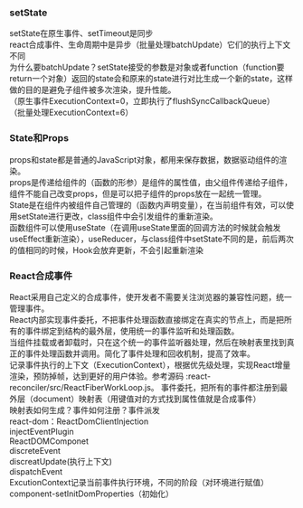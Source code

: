 ### setState ###  

setState在原生事件、setTimeout是同步  
react合成事件、生命周期中是异步（批量处理batchUpdate）它们的执行上下文不同  
为什么要batchUpdate？setState接受的参数是对象或者function（function要return一个对象）返回的state会和原来的state进行对比生成一个新的state，这样做的目的是避免子组件被多次渲染，提升性能。  
（原生事件ExecutionContext=0，立即执行了flushSyncCallbackQueue）  
（批量处理ExecutionContext=6）  

### State和Props ###  
props和state都是普通的JavaScript对象，都用来保存数据，数据驱动组件的渲染。  
props是传递给组件的（函数的形参）是组件的属性值，由父组件传递给子组件，组件不能自己改变props，但是可以把子组件的props放在一起统一管理。  
State是在组件内被组件自己管理的（函数内声明变量），在当前组件有效，可以使用setState进行更改，class组件中会引发组件的重新渲染。  
函数组件可以使用useState（在调用useState里面的回调方法的时候就会触发useEffect重新渲染），useReducer，与class组件中setState不同的是，前后两次的值相同的时候，Hook会放弃更新，不会引起重新渲染  

### React合成事件 ###  
React采用自己定义的合成事件，使开发者不需要关注浏览器的兼容性问题，统一管理事件。  
React内部实现事件委托，不把事件处理函数直接绑定在真实的节点上，而是把所有的事件绑定到结构的最外层，使用统一的事件监听和处理函数。  
当组件挂载或者卸载时，只在这个统一的事件监听器处理，然后在映射表里找到真正的事件处理函数并调用。简化了事件处理和回收机制，提高了效率。  
记录事件执行的上下文（ExecutionContext），根据优先级处理，实现React增量渲染，预防掉帧，达到更好的用户体验。参考源码   :react-reconciler/src/ReactFiberWorkLoop.js。
事件委托，把所有的事件都注册到最外层（document）映射表（用键值对的方式找到属性值就是合成事件）  
映射表如何生成？事件如何注册？事件派发  
react-dom：ReactDomClientInjection  
injectEventPlugin  
ReactDOMComponet  
discreteEvent  
discreatUpdate(执行上下文)  
dispatchEvent  
ExcutionContext记录当前事件执行环境，不同的阶段（对环境进行赋值）  
component-setInitDomProperties（初始化）  


